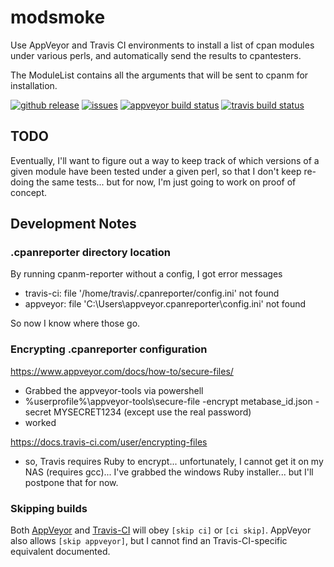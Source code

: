 # modsmoke

Use AppVeyor and Travis CI environments to install a list of cpan modules under various perls, and automatically send the results to cpantesters.

The ModuleList contains all the arguments that will be sent to cpanm for installation.

<div>
    <a href="https://github.com/pryrt/modsmoke/releases"><img src="https://img.shields.io/github/release/pryrt/modsmoke.svg" alt="github release" title="github release"></a>
    <a href="https://github.com/pryrt/modsmoke/issues"><img src="https://img.shields.io/github/issues/pryrt/modsmoke.svg" alt="issues" title="issues"></a>
    <a href="https://ci.appveyor.com/project/pryrt/modsmoke"><img src="https://ci.appveyor.com/api/projects/status/1rqdroon682snre8?svg=true" alt="appveyor build status" title="appveyor build status"></a>
    <a href="https://travis-ci.org/pryrt/modsmoke"><img src="https://travis-ci.org/pryrt/modsmoke.svg?branch=master" alt="travis build status" title="travis build status"></a>
</div>

## TODO

Eventually, I'll want to figure out a way to keep track of which versions of a given module have been tested under a given perl, so that I don't keep re-doing the same tests... but for now, I'm just going to work on proof of concept.

## Development Notes

### .cpanreporter directory location
By running cpanm-reporter without a config, I got error messages
* travis-ci: file '/home/travis/.cpanreporter/config.ini' not found
* appveyor: file 'C:\Users\appveyor\.cpanreporter\config.ini' not found

So now I know where those go.

### Encrypting .cpanreporter configuration

https://www.appveyor.com/docs/how-to/secure-files/
* Grabbed the appveyor-tools via powershell
* %userprofile%\appveyor-tools\secure-file -encrypt metabase_id.json -secret MYSECRET1234
  (except use the real password)
* worked

https://docs.travis-ci.com/user/encrypting-files
* so, Travis requires Ruby to encrypt... unfortunately, I cannot get it on my NAS (requires gcc)... I've grabbed the windows Ruby installer... but I'll postpone that for now.

### Skipping builds

Both [AppVeyor](https://www.appveyor.com/docs/how-to/filtering-commits/) and [Travis-CI](https://docs.travis-ci.com/user/customizing-the-build/) will obey `[skip ci]` or `[ci skip]`.
AppVeyor also allows `[skip appveyor]`, but I cannot find an Travis-CI-specific equivalent documented.